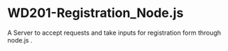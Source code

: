 # WD201-Registration_Node.js
A Server to accept requests and take inputs for registration form through node.js .
